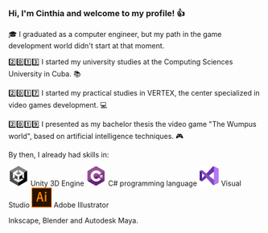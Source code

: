 ### Hi, I'm Cinthia and welcome to my profile! :+1: 

:mortar_board: I graduated as a computer engineer, but my path in the game development world didn't start at that moment. 

:two::zero::one::three: I started my university studies at the Computing Sciences University in Cuba. :books:

:two::zero::one::seven: I started my practical studies in VERTEX, the center specialized in video games development. :computer:

:two::zero::one::nine: I presented as my bachelor thesis the video game "The Wumpus world", based on artificial intelligence techniques. :video_game:

By then, I already had skills in: 

![This is an image](Unity.png) Unity 3D Engine
![This is an image](ProgrammingLanguaje.png) C# programming language
![This is an image](VisualStudio.png) Visual Studio 
![This is an image](AdobeIllustrator.png) Adobe Illustrator 

Inkscape, Blender and Autodesk Maya.

<!--
**CinthiaCuza/CinthiaCuza** is a ✨ _special_ ✨ repository because its `README.md` (this file) appears on your GitHub profile.

Here are some ideas to get you started:

- 🔭 I’m currently working on ...
- 🌱 I’m currently learning ...
- 👯 I’m looking to collaborate on ...
- 🤔 I’m looking for help with ...
- 💬 Ask me about ...
- 📫 How to reach me: ...
- 😄 Pronouns: ...
- ⚡ Fun fact: ...
-->
